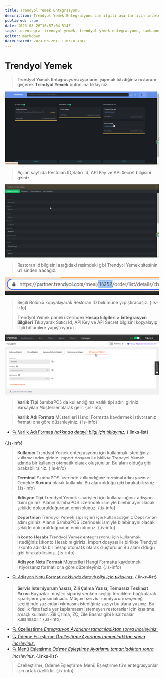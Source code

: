 ```yaml
---
title: Trendyol Yemek Entegrasyonu
description: Trendyol Yemek Entegrasyonu ile ilgili ayarlar için inceleyiniz.
published: true
date: 2023-03-26T16:57:04.514Z
tags: posentegra, trendyol yemek, trendyol yemek entegrasyonu, sambapos trendyol yemek entegrasyonu, posentegra trendyol yemek entegrasyonu
editor: markdown
dateCreated: 2023-03-26T11:10:18.181Z
---
```


# Trendyol Yemek
> Trendyol Yemek Entegrasyonu ayarlarını yapmak istediğiniz restoranı geçerek **Trendyol Yemek** butonuna tıklayınız.

![chrome_mbgbmnkfjc.png](/chrome_mbgbmnkfjc.png)

> Açılan sayfada Restoran ID,Satıcı Id, API Key ve API Secret bilgisini giriniz.

![chrome_y9pqf9f9ol.png](/chrome_y9pqf9f9ol.png)

> Restoran Id bilgisini aşağıdaki resimdeki gibi Trendyol Yemek sitesinin url sinden alacağız.

![alpemix_3nqppxwliu.png](/alpemix_3nqppxwliu.png)

> Seçili Bölümü kopyalayarak Restoran ID bölümüne yapıştıracağız.
{.is-info}



> Trendyol Yemek paneli üzerinden **Hesap Bilgileri > Entegrasyon Bilgileri**
Tıklayarak Satıcı Id, API Key ve API Secret bilgisini kopyalayıp ilgili bölümlere yapıştırıyoruz.

![alpemix_9jbg90radl.png](/alpemix_9jbg90radl.png)

> **Varlık Tipi**
SambaPOS da kullandığınız varlık tipi adını giriniz.
Varsayılan Müşteriler olarak gelir.
{.is-info}

> **Varlık Adı Formatı**
Müşterileri Hangi Formatta kaydetmek istiyorsanız formatı ona göre düzenleyiniz.
{.is-info}

- [:mag: Varlık Adı Formatı *hakkında detaylı bilgi için tıklayınız.*](/sambapos/varlik-adi-formati)
{.links-list}

{.is-info}

> **Kullanıcı**
Trendyol Yemek entegrasyonu için kullanmak istediğiniz kullanıcı adını giriniz. İmport dosyası ile birlikte Trendyol Yemek adında bir kullanıcı otomatik olarak oluşturulur. Bu alanı olduğu gibi bırakabilirsiniz.
{.is-info}

> **Terminal**
SambaPOS üzerinde kullanıdığınız terminal adını yazınız. Genelde **Sunucu** olarak kullanılır. Bu alanı olduğu gibi bırakabilirsiniz.
{.is-info}

> **Adisyon Tipi**
Trendyol Yemek siparişleri için kullanacağınız adisyon tipini giriniz. Alanın SambaPOS üzerindeki ismiyle birebir aynı olacak şekilde doldurulduğundan emin olunuz.
{.is-info}

> **Departman**
Trendyol Yemek siparişleri için kullanacağınız Departman adını giriniz. Alanın SambaPOS üzerindeki ismiyle birebir aynı olacak şekilde doldurulduğundan emin olunuz.
{.is-info}

> **İskonto Hesabı**
Trendyol Yemek entegrasyonu için kullanmak istediğiniz İskonto Hesabını giriniz. İmport dosyası ile birlikte Trendyol İskonto adında bir hesap otomatik olarak oluşturulur. Bu alanı olduğu gibi bırakabilirsiniz.
{.is-info}

> **Adisyon Notu Formatı**
Müşterileri Hangi Formatta kaydetmek istiyorsanız formatı ona göre düzenleyiniz.
{.is-info}

- [:mag: Adisyon Notu Formatı *hakkında detaylı bilgi için tıklayınız.*](/sambapos/adisyon-notu-formati)
{.links-list}

> **Servis İstemiyorum Yasızı**, **Zili Çalma Yazısı**, **Temassız Teslimat Yazısı**
Buyazılar müşteri siparişi veriken seçtiği tercihlere bağlı olarak siparişlere yansımaktadır. Müşteri servis istemiyorum seçeneği seçtiğinde yazıcıdan çıkmasını istediğiniz yazıyı bu alana yazınız. Bu özellik fişte fazla yer kaplamasını istemeyen restoranlar için kısaltma amaçlı kullanılır. Zili Çalma, ZÇ, Zile Basma gibi kısaltmalar kullanılabilir.
{.is-info}



- [:mag: Özelleştirme *Entegrasyon Ayarlarını tamamladıktan sonra inceleyiniz.*](/sambapos/ozellestirme)
- [:mag: Ödeme Eşleştirme *Özelleştirme Ayarlarını tamamladıktan sonra inceleyiniz.*](/sambapos/odeme-eslestirme)
- [:mag: Menü Eşleştirme *Ödeme Eşleştirme Ayarlarını tamamladıktan sonra inceleyiniz.*](/sambapos/menu-eslestirme)
{.links-list}

> Özelleştirme, Ödeme Eşleştirme, Menü Eşleştirme tüm entegrasyonlar için ortak özelliktir.
{.is-info}

